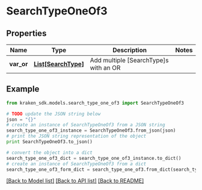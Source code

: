 # SearchTypeOneOf3


## Properties
Name | Type | Description | Notes
------------ | ------------- | ------------- | -------------
**var_or** | [**List[SearchType]**](SearchType.md) | Add multiple [SearchType]s with an OR | 

## Example

```python
from kraken_sdk.models.search_type_one_of3 import SearchTypeOneOf3

# TODO update the JSON string below
json = "{}"
# create an instance of SearchTypeOneOf3 from a JSON string
search_type_one_of3_instance = SearchTypeOneOf3.from_json(json)
# print the JSON string representation of the object
print SearchTypeOneOf3.to_json()

# convert the object into a dict
search_type_one_of3_dict = search_type_one_of3_instance.to_dict()
# create an instance of SearchTypeOneOf3 from a dict
search_type_one_of3_form_dict = search_type_one_of3.from_dict(search_type_one_of3_dict)
```
[[Back to Model list]](../README.md#documentation-for-models) [[Back to API list]](../README.md#documentation-for-api-endpoints) [[Back to README]](../README.md)


